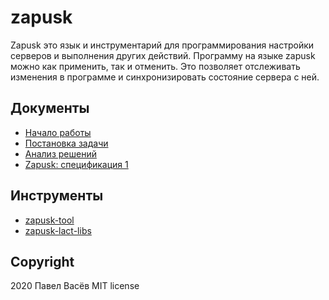 # zapusk

Zapusk это язык и инструментарий для программирования настройки серверов и выполнения других действий.
Программу на языке zapusk можно как применить, так и отменить.
Это позволяет отслеживать изменения в программе и синхронизировать состояние сервера с ней.

## Документы

* [Начало работы](getting-started.md)
* [Постановка задачи](1-task.md)
* [Анализ решений](2-look-around.md)
* [Zapusk: спецификация 1](spec-1.md)

## Инструменты

* [zapusk-tool](https://github.com/pavelvasev/zapusk-tool)
* [zapusk-lact-libs](https://github.com/pavelvasev/zapusk-lact-libs)

## Copyright
2020 Павел Васёв
MIT license
